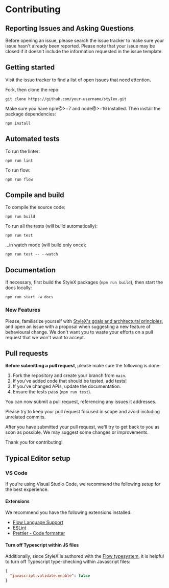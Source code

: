 # Contributing

## Reporting Issues and Asking Questions

Before opening an issue, please search the issue tracker to make sure your issue
hasn't already been reported. Please note that your issue may be closed if it
doesn't include the information requested in the issue template.

## Getting started

Visit the issue tracker to find a list of open issues that need attention.

Fork, then clone the repo:

```
git clone https://github.com/your-username/stylex.git
```

Make sure you have npm@>=7 and node@>=16 installed. Then install the package
dependencies:

```
npm install
```

## Automated tests

To run the linter:

```
npm run lint
```

To run flow:

```
npm run flow
```

## Compile and build

To compile the source code:

```
npm run build
```

To run all the tests (will build automatically):

```
npm run test
```

…in watch mode (will build only once):

```
npm run test -- --watch
```

## Documentation

If necessary, first build the StyleX packages (`npm run build`), then start the
docs locally:

```
npm run start -w docs
```

### New Features

Please, familiarize yourself with
[StyleX's goals and architectural principles](https://stylexjs.com/docs/learn/thinking-in-stylex/),
and open an issue with a proposal when suggesting a new feature of behavioural
change. We don't want you to waste your efforts on a pull request that we won't
want to accept.

## Pull requests

**Before submitting a pull request**, please make sure the following is done:

1. Fork the repository and create your branch from `main`.
2. If you've added code that should be tested, add tests!
3. If you've changed APIs, update the documentation.
4. Ensure the tests pass (`npm run test`).

You can now submit a pull request, referencing any issues it addresses.

Please try to keep your pull request focused in scope and avoid including
unrelated commits.

After you have submitted your pull request, we'll try to get back to you as soon
as possible. We may suggest some changes or improvements.

Thank you for contributing!

## Typical Editor setup

### VS Code

If you're using Visual Studio Code, we recommend the following setup for the
best experience.

#### Extensions

We recommend you have the following extensions installed:

- [Flow Language Support](https://marketplace.visualstudio.com/items?itemName=flowtype.flow-for-vscode)
- [ESLint](https://marketplace.visualstudio.com/items?itemName=dbaeumer.vscode-eslint)
- [Prettier - Code formatter](https://marketplace.visualstudio.com/items?itemName=esbenp.prettier-vscode)

#### Turn off Typescript within JS files

Additionally, since StyleX is authored with the
[Flow typesystem](https://flow.org), it is helpful to turn off Typescript
type-checking within Javascript files:

```json
{
  "javascript.validate.enable": false
}
```
